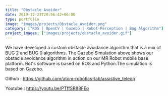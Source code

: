 ```yaml
---
title: "Obstacle Avoider"
date: 2019-12-23T20:56:42+06:00
type: portfolio
image: "images/projects/Obstacle_Avoider.png"
category: ["ROS | OpenCV | Gazebo | Robot-Perception | Bug Algorithm"]
project_images: ["images/projects/obstacle_avoider.gif"]
---
```


We have developed a custom obstacle avoidance algorithm that is a mix of BUG 2 and BUG 0 algorithms. The Gazebo Simulation above shows our obstacle avoidance algorithm in action on our MR Robot mobile base platform.
Bot's software is based on ROS and Python.The simulation is based on Gazebo.

Github : https://github.com/atom-robotics-lab/assistive_teleop

Youtube : https://youtu.be/PTffSR88FEo


